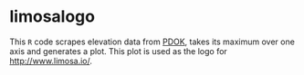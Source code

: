 # limosalogo
This `R` code scrapes elevation data from [PDOK](http://geodata.nationaalgeoregister.nl/), takes its maximum over one axis and generates a plot.
This plot is used as the logo for http://www.limosa.io/.
